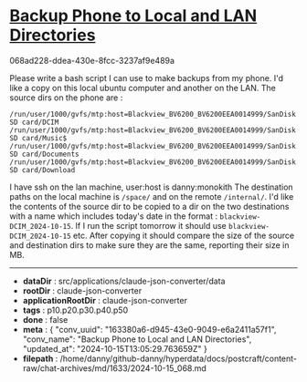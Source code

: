 # [Backup Phone to Local and LAN Directories](https://claude.ai/chat/163380a6-d945-43e0-9049-e6a2411a57f1)

068ad228-ddea-430e-8fcc-3237af9e489a

Please write a bash script I can use to make backups from my phone. I'd like a copy on this local ubuntu computer and another on the LAN.
The source dirs on the phone are : 
```
/run/user/1000/gvfs/mtp:host=Blackview_BV6200_BV6200EEA0014999/SanDisk SD card/DCIM
/run/user/1000/gvfs/mtp:host=Blackview_BV6200_BV6200EEA0014999/SanDisk SD card/Music$ 
/run/user/1000/gvfs/mtp:host=Blackview_BV6200_BV6200EEA0014999/SanDisk SD card/Documents
/run/user/1000/gvfs/mtp:host=Blackview_BV6200_BV6200EEA0014999/SanDisk SD card/Download
```
I have ssh on the lan machine, user:host is danny:monokith 
The destination paths on the local machine is `/space/` and on the remote `/internal/`.
I'd like the contents of the source dir to be copied to a dir on the two destinations with a name which includes today's date in the format : `blackview-DCIM_2024-10-15`. If I run the script tomorrow it should use `blackview-DCIM_2024-10-15` etc. After copying it should compare the size of the source and destination dirs to make sure they are the same, reporting their size in MB.

---

* **dataDir** : src/applications/claude-json-converter/data
* **rootDir** : claude-json-converter
* **applicationRootDir** : claude-json-converter
* **tags** : p10.p20.p30.p40.p50
* **done** : false
* **meta** : {
  "conv_uuid": "163380a6-d945-43e0-9049-e6a2411a57f1",
  "conv_name": "Backup Phone to Local and LAN Directories",
  "updated_at": "2024-10-15T13:05:29.763659Z"
}
* **filepath** : /home/danny/github-danny/hyperdata/docs/postcraft/content-raw/chat-archives/md/1633/2024-10-15_068.md
